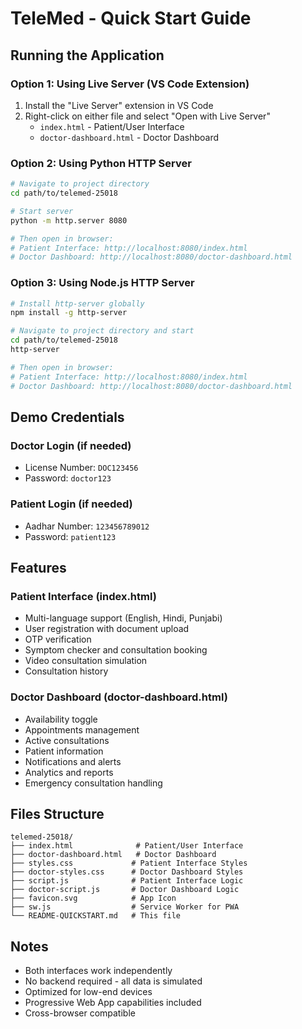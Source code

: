 # TeleMed - Quick Start Guide

## Running the Application

### Option 1: Using Live Server (VS Code Extension)
1. Install the "Live Server" extension in VS Code
2. Right-click on either file and select "Open with Live Server"
   - `index.html` - Patient/User Interface
   - `doctor-dashboard.html` - Doctor Dashboard

### Option 2: Using Python HTTP Server
```bash
# Navigate to project directory
cd path/to/telemed-25018

# Start server
python -m http.server 8080

# Then open in browser:
# Patient Interface: http://localhost:8080/index.html
# Doctor Dashboard: http://localhost:8080/doctor-dashboard.html
```

### Option 3: Using Node.js HTTP Server
```bash
# Install http-server globally
npm install -g http-server

# Navigate to project directory and start
cd path/to/telemed-25018
http-server

# Then open in browser:
# Patient Interface: http://localhost:8080/index.html
# Doctor Dashboard: http://localhost:8080/doctor-dashboard.html
```

## Demo Credentials

### Doctor Login (if needed)
- License Number: `DOC123456`
- Password: `doctor123`

### Patient Login (if needed)
- Aadhar Number: `123456789012`
- Password: `patient123`

## Features

### Patient Interface (index.html)
- Multi-language support (English, Hindi, Punjabi)
- User registration with document upload
- OTP verification
- Symptom checker and consultation booking
- Video consultation simulation
- Consultation history

### Doctor Dashboard (doctor-dashboard.html)
- Availability toggle
- Appointments management
- Active consultations
- Patient information
- Notifications and alerts
- Analytics and reports
- Emergency consultation handling

## Files Structure
```
telemed-25018/
├── index.html              # Patient/User Interface
├── doctor-dashboard.html   # Doctor Dashboard
├── styles.css             # Patient Interface Styles
├── doctor-styles.css      # Doctor Dashboard Styles
├── script.js              # Patient Interface Logic
├── doctor-script.js       # Doctor Dashboard Logic
├── favicon.svg            # App Icon
├── sw.js                  # Service Worker for PWA
└── README-QUICKSTART.md   # This file
```

## Notes
- Both interfaces work independently
- No backend required - all data is simulated
- Optimized for low-end devices
- Progressive Web App capabilities included
- Cross-browser compatible
